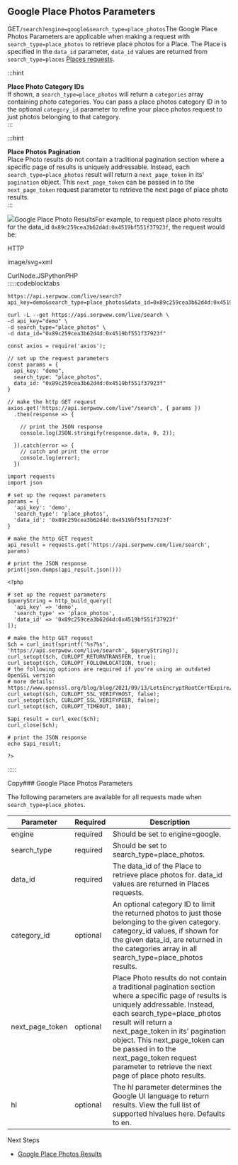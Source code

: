 Google Place Photos Parameters
------------------------------

GET`/search?engine=google&search_type=place_photos`The Google Place Photos Parameters are applicable when making a request with `search_type=place_photos` to retrieve place photos for a Place. The Place is specified in the `data_id` parameter, `data_id` values are returned from `search_type=places` [Places requests](/docs/search-api/searches/google/places).

  
:::hint



**Place Photo Category IDs**  
If shown, a `search_type=place_photos` will return a `categories` array containing photo categories. You can pass a place photos category ID in to the optional `category_id` parameter to refine your place photos request to just photos belonging to that category.  
:::

  
:::hint



**Place Photos Pagination**  
Place Photo results do not contain a traditional pagination section where a specific page of results is uniquely addressable. Instead, each `search_type=place_photos` result will return a `next_page_token` in its' `pagination` object. This `next_page_token` can be passed in to the `next_page_token` request parameter to retrieve the next page of place photo results.  
:::

![](https://apiimages.imgix.net/serpwow/images/png/docs/google_place_photos.png?auto=format&ixlib=react-9.5.1-beta.1&w=600)Google Place Photo ResultsFor example, to request place photo results for the data\_id `0x89c259cea3b62d4d:0x4519bf551f37923f`, the request would be:



HTTP



image/svg+xml
































CurlNode.JSPythonPHP  
:::::codeblocktabs


```
https://api.serpwow.com/live/search?api_key=demo&search_type=place_photos&data_id=0x89c259cea3b62d4d:0x4519bf551f37923f
```

```
curl -L --get https://api.serpwow.com/live/search \
-d api_key="demo" \
-d search_type="place_photos" \
-d data_id="0x89c259cea3b62d4d:0x4519bf551f37923f"
```

```
const axios = require('axios');

// set up the request parameters
const params = {
  api_key: "demo",
  search_type: "place_photos",
  data_id: "0x89c259cea3b62d4d:0x4519bf551f37923f"
}

// make the http GET request
axios.get('https://api.serpwow.com/live"/search', { params })
  .then(response => {

    // print the JSON response
    console.log(JSON.stringify(response.data, 0, 2));

  }).catch(error => {
    // catch and print the error
    console.log(error);
  })
```

```
import requests
import json

# set up the request parameters
params = {
  'api_key': 'demo',
  'search_type': 'place_photos',
  'data_id': '0x89c259cea3b62d4d:0x4519bf551f37923f'
}

# make the http GET request
api_result = requests.get('https://api.serpwow.com/live/search', params)

# print the JSON response
print(json.dumps(api_result.json()))
```

```
<?php
      
# set up the request parameters
$queryString = http_build_query([
  'api_key' => 'demo',
  'search_type' => 'place_photos',
  'data_id' => '0x89c259cea3b62d4d:0x4519bf551f37923f'
]);

# make the http GET request
$ch = curl_init(sprintf('%s?%s', 'https://api.serpwow.com/live/search', $queryString));
curl_setopt($ch, CURLOPT_RETURNTRANSFER, true);
curl_setopt($ch, CURLOPT_FOLLOWLOCATION, true);
# the following options are required if you're using an outdated OpenSSL version
# more details: https://www.openssl.org/blog/blog/2021/09/13/LetsEncryptRootCertExpire/
curl_setopt($ch, CURLOPT_SSL_VERIFYHOST, false);
curl_setopt($ch, CURLOPT_SSL_VERIFYPEER, false);
curl_setopt($ch, CURLOPT_TIMEOUT, 180);

$api_result = curl_exec($ch);
curl_close($ch);

# print the JSON response
echo $api_result;

?>
```
  
:::::

Copy### Google Place Photos Parameters

The following parameters are available for all requests made when `search_type=place_photos`.

| Parameter | Required | Description |
| --- | --- | --- |
| engine | required | Should be set to engine=google. |
| search\_type | required | Should be set to search\_type=place\_photos. |
| data\_id | required | The data\_id of the Place to retrieve place photos for. data\_id values are returned in Places requests. |
| category\_id | optional | An optional category ID to limit the returned photos to just those belonging to the given category. category\_id values, if shown for the given data\_id, are returned in the categories array in all search\_type=place\_photos results. |
| next\_page\_token | optional | Place Photo results do not contain a traditional pagination section where a specific page of results is uniquely addressable. Instead, each search\_type=place\_photos result will return a next\_page\_token in its' pagination object. This next\_page\_token can be passed in to the next\_page\_token request parameter to retrieve the next page of place photo results. |
| hl | optional | The hl parameter determines the Google UI language to return results. View the full list of supported hlvalues here. Defaults to en. |
Next Steps

* [Google Place Photos Results](/docs/search-api/results/google/place-photos)
